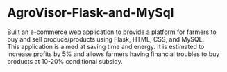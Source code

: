 # AgroVisor-Flask-and-MySql
Built an e-commerce web application to provide a platform for farmers to buy and sell produce/products using Flask, HTML, CSS, and MySQL.  
This application is aimed at saving time and energy. It is estimated to increase profits by 5% and allows farmers having financial troubles to buy products at 10-20% conditional subsidy.
